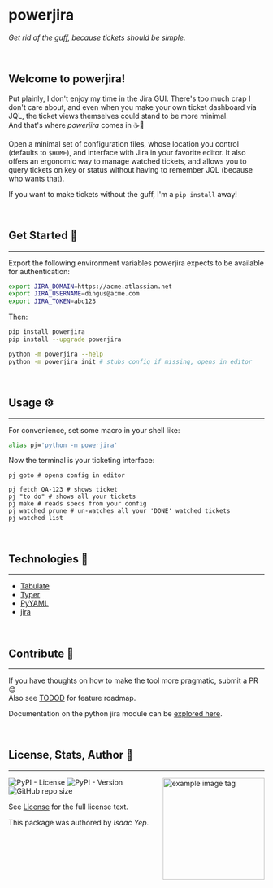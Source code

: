 # **powerjira**
*Get rid of the guff, because tickets should be simple.*

<br />

## **Welcome to powerjira!**
Put plainly, I don't enjoy my time in the Jira GUI. There's too much crap I don't care about, and even when you make your own ticket dashboard via JQL, the ticket views themselves could stand to be more minimal. \
And that's where *powerjira* comes in ☕🤏

Open a minimal set of configuration files, whose location you control (defaults to `$HOME`), and interface with Jira in your favorite editor. It also offers an ergonomic way to manage watched tickets, and allows you to query tickets on key or status without having to remember JQL (because who wants that).

If you want to make tickets without the guff, I'm a `pip install` away!

<br />

## **Get Started 🚀**
<hr>

Export the following environment variables powerjira expects to be available for authentication:
```sh
export JIRA_DOMAIN=https://acme.atlassian.net
export JIRA_USERNAME=dingus@acme.com
export JIRA_TOKEN=abc123
```

Then:
```sh
pip install powerjira
pip install --upgrade powerjira

python -m powerjira --help
python -m powerjira init # stubs config if missing, opens in editor
```

<br />

## **Usage ⚙**
<hr>

For convenience, set some macro in your shell like:
```sh
alias pj='python -m powerjira'
```

Now the terminal is your ticketing interface:
```st
pj goto # opens config in editor

pj fetch QA-123 # shows ticket
pj "to do" # shows all your tickets
pj make # reads specs from your config
pj watched prune # un-watches all your 'DONE' watched tickets
pj watched list
```

<br />

## **Technologies 🧰**
<hr>

  - [Tabulate](https://pypi.org/project/tabulate/)
  - [Typer](https://typer.tiangolo.com/)
  - [PyYAML](https://pypi.org/project/PyYAML/)
  - [jira](https://pypi.org/project/jira/)

<br />

## **Contribute 🤝**
<hr>

If you have thoughts on how to make the tool more pragmatic, submit a PR 😊 \
Also see [TODOD](TODO.md) for feature roadmap.

Documentation on the python jira module can be [explored here](https://jira.readthedocs.io/api.html#jira.client.JIRA).

<br />

## **License, Stats, Author 📜**
<hr>

<img align="right" alt="example image tag" src="https://i.imgur.com/ZHnNGeO.png" width="200" />

<!-- badge cluster -->
![PyPI - License](https://img.shields.io/pypi/l/powerjira?style=plastic)
![PyPI - Version](https://img.shields.io/pypi/v/powerjira)
![GitHub repo size](https://img.shields.io/github/repo-size/anthonybench/powerjira)
<!-- / -->

See [License](LICENSE) for the full license text.

This package was authored by *Isaac Yep*.